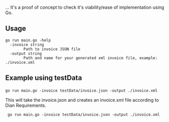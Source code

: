 ... It's a proof of concept to check it's viability/ease of implementation using Go.
## Usage

```
go run main.go -help
  -invoice string
        Path to invoice JSON file
  -output string
        Path and name for your generated xml invoice file, example: ./invoice.xml
```

## Example using testData

`go run main.go -invoice testData/invoice.json -output ./invoice.xml ` 

This will take the invoice.json and creates an invoice.xml file according to Dian Requirements. 

```
 go run main.go -invoice testData/invoice.json -output ./invoice.xml 
```